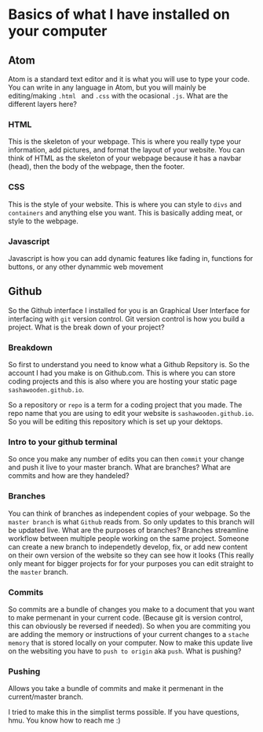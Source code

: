 # Basics of what I have installed on your computer

## Atom
Atom is a standard text editor and it is what you will use to type your code. You can write in any language in Atom, but you will mainly be editing/making ```.html ``` and ```.css``` with the ocasional ```.js```. What are the different layers here?

### HTML
This is the skeleton of your webpage. This is where you really type your information, add pictures, and format the layout of your website. You can think of HTML as the skeleton of your webpage because it has a navbar (head), then the body of the webpage, then the footer. 

### CSS
This is the style of your website. This is where you can style to ```divs``` and ```containers``` and anything else you want. This is basically adding meat, or style to the webpage. 

### Javascript
Javascript is how you can add dynamic features like fading in, functions for buttons, 
or any other dynammic web movement

## Github
So the Github interface I installed for you is an Graphical User Interface for interfacing with ```git``` version control. Git version control is how you build a project. What is the break down of your project?

### Breakdown
So first to understand you need to know what a Github Repsitory is. So the account I had you make is on Github.com. This is where you can store coding projects and this is also where you are hosting your static page ```sashawooden.github.io```. 

So a repository or ```repo``` is a term for a coding project that you made. The repo name that you are using to edit your website is ```sashawooden.github.io```. So you will be editing this repository which is set up your dektops. 

### Intro to your github terminal
So once you make any number of edits you can then ```commit``` your change and push it live to your master branch. What are branches? What are commits and how are they handeled?

### Branches
You can think of branches as independent copies of your webpage. So the ```master branch``` is what ```Github``` reads from. So only updates to this branch will be updated live. What are the purposes of branches? Branches streamline workflow between multiple people working on the same project. Someone can create a new branch to independetly develop, fix, or add new content on their own version of the website so they can see how it looks (This really only meant for bigger projects for for your purposes you can edit straight to the ```master``` branch.

### Commits
So commits are a bundle of changes you make to a document that you want to make permenant in your current code. (Because git is version control, this can obviously be reversed if needed). So when you are commiting you are adding the memory or instructions of your current changes to a ```stache  memory``` that is stored locally on your computer. Now to make this update live on the websiting you have to ```push to origin``` aka ```push```. What is pushing?

### Pushing
Allows you take a bundle of commits and make it permenant in the current/master branch.



I tried to make this in the simplist terms possible. If you have questions, hmu. You know how to reach me :)
